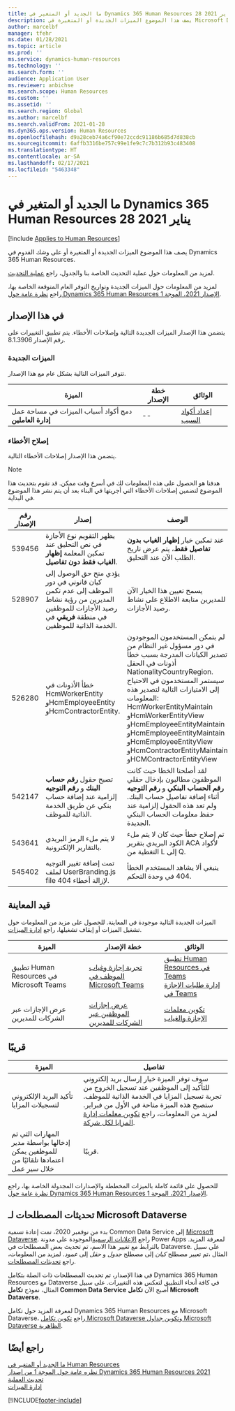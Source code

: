 ```yaml
---
title: ما الجديد أو المتغير في Dynamics 365 Human Resources 28 يناير 2021
description: يصف هذا الموضوع الميزات الجديدة أو المتغيرة في Microsoft Dynamics 365 Human Resources لإصدار 28 يناير 2021.
author: marcelbf
manager: tfehr
ms.date: 01/28/2021
ms.topic: article
ms.prod: ''
ms.service: dynamics-human-resources
ms.technology: ''
ms.search.form: ''
audience: Application User
ms.reviewer: anbichse
ms.search.scope: Human Resources
ms.custom: ''
ms.assetid: ''
ms.search.region: Global
ms.author: marcelbf
ms.search.validFrom: 2021-01-28
ms.dyn365.ops.version: Human Resources
ms.openlocfilehash: d9a28ceb74a6cf90e72ccdc91186b685d7d838cb
ms.sourcegitcommit: 6affb3316be757c99e1fe9c7c7b312b93c483408
ms.translationtype: HT
ms.contentlocale: ar-SA
ms.lasthandoff: 02/17/2021
ms.locfileid: "5463348"
---
```

# <a name="whats-new-or-changed-in-dynamics-365-human-resources-january-28-2021"></a>ما الجديد أو المتغير في Dynamics 365 Human Resources 28 يناير 2021

[!include [Applies to Human Resources](../includes/applies-to-hr.md)]

يصف هذا الموضوع الميزات الجديدة أو المتغيرة أو على وشك القدوم في Dynamics 365 Human Resources.

لمزيد من المعلومات حول عملية التحديث الخاصة بنا والجدول، راجع [عملية التحديث](hr-admin-setup-update-process.md).

لمزيد من المعلومات حول الميزات الجديدة وتواريخ التوفر العام المتوقعة الخاصة بها، راجع [نظرة عامة حول Dynamics 365 Human Resources الإصدار 2021، الموجة 1](https://docs.microsoft.com/dynamics365-release-plan/2021wave1/human-resources/dynamics365-human-resources/).

## <a name="in-this-release"></a>في هذا الإصدار

يتضمن هذا الإصدار الميزات الجديدة التالية وإصلاحات الأخطاء. يتم تطبيق التغييرات على رقم الإصدار 8.1.3906.

### <a name="new-features"></a>الميزات الجديدة

تتوفر الميزات التالية بشكل عام مع هذا الإصدار.

| الميزة | خطة الإصدار | الوثائق |
| --- | --- | --- |
| دمج أكواد أسباب الميزات في مساحة عمل **إدارة العاملين** | -- | [إعداد أكواد السبب](hr-benefits-setup-reason-codes.md) |

### <a name="bug-fixes"></a>إصلاح الأخطاء

يتضمن هذا الإصدار إصلاحات الأخطاء التالية.

> [!NOTE]
> هدفنا هو الحصول على هذه المعلومات لك في أسرع وقت ممكن. قد نقوم بتحديث هذا الموضوع لتضمين إصلاحات الأخطاء التي أجريتها في البناء بعد أن يتم نشر هذا الموضوع في البداية.


| رقم الإصدار | إصدار |  الوصف |
| --- | --- | --- |
| 539456 | يظهر التقويم نوع الأجازة في نص التحليق عند تمكين المعلمة **إظهار الغياب فقط دون تفاصيل**. | عند تمكين خيار **إظهار الغياب بدون تفاصيل فقط**، يتم عرض تاريخ الطلب الآن عند التحليق. |
| 528907 | يؤدي منح حق الوصول إلى كيان قانوني في دور الموظف إلى عدم تكمن المديرين من رؤية نشاط رصيد الأجازات للموظفين في منطقة **فريقي** في الخدمة الذاتية للموظفين. |يسمح تعيين هذا الخيار الآن للمديرين متابعة الاطلاع على نشاط رصيد الأجازات. |
| 526280 | خطأ الأذونات في HcmWorkerEntity وHcmEmployeeEntity وHcmContractorEntity. | لم يتمكن المستخدمون الموجودون في دور مسؤول غير النظام من تصدير الكيانات المدرجة بسبب خطأ أذونات في الحقل NationalityCountryRegion. سيستمر المستخدمون في الاحتياج إلى الامتيازات التالية لتصدير هذه المعلومات: HcmWorkerEntityMaintain وHcmWorkerEntityView وHcmEmployeeEntityMaintain وHcmEmployeeEntityMaintain وHcmEmployeeEntityView وHcmContractorEntityMaintain وHCMContractorEntityView |
| 542147 | تصبح حقول **رقم حساب البنك** و **رقم التوجيه** إلزامية عند إضافة حساب بنكي عن طريق الخدمة الذاتية للموظف. | لقد أصلحنا الخطا حيث كانت الموظفون مطالبون بإدخال حقلي **رقم الحساب البنكي** و **رقم التوجيه** أثناء إضافة تفاصيل حساب البنك. ولم تعد هذه الحقول إلزامية عند حفظ معلومات الحساب البنكي الجديدة. |
| 543641 | لا يتم ملء الرمز البريدي بالتقارير الإلكترونية. | تم إصلاح خطأ حيث كان لا يتم ملء الكود البريدي بتقرير ACA لأكواد التغطية من L إلى Q. |
| 545402 | تمت إضافة تغيير التوجيه لملف UserBranding.js file لإزالة أخطاء 404. | ينبغي ألا يشاهد المستخدم الخطأ 404 في وحدة التحكم. |

## <a name="in-preview"></a>قيد المعاينة   

الميزات الجديدة التالية موجودة في المعاينة. للحصول على مزيد من المعلومات حول تشغيل الميزات أو إيقاف تشغيلها، راجع [إدارة الميزات](hr-admin-manage-features.md).

| الميزة | خطة الإصدار | الوثائق |
| --- | --- | --- |
| تطبيق Human Resources في Microsoft Teams | [تجربة إجازة وغياب الموظف في Microsoft Teams](https://docs.microsoft.com/dynamics365-release-plan/2020wave1/dynamics365-human-resources/employee-leave-absence-experience-teams) | [تطبيق Human Resources في Teams](https://go.microsoft.com/fwlink/?linkid=2127841)<br>[إدارة طلبات الإجازة في Teams](hr-teams-leave-app.md) |
| عرض الإجازات عبر الشركات للمديرين | [عرض إجازات الموظفين عبر الشركات للمديرين](https://docs.microsoft.com/dynamics365-release-plan/2020wave2/human-resources/dynamics365-human-resources/cross-company-view-employee-leave-managers) | [تكوين معلمات الإجازة والغياب](https://docs.microsoft.com/dynamics365/human-resources/hr-leave-and-absence-parameters) |

## <a name="coming-soon"></a>قريبًا

| الميزة | تفاصيل |
| --- | --- |
| تأكيد البريد الإلكتروني لتسجيلات المزايا | سوف توفر الميزة خيار إرسال بريد إلكتروني للتأكيد إلى الموظفين عند تسجيل الخروج من تجربة تسجيل المزايا في الخدمة الذاتية للموظف. ستصبح هذه الميزة متاحة في الأول من فبراير. لمزيد من المعلومات، راجع [تكوين معلمات إدارة المزايا لكل شركة](hr-benefits-setup-parameters-per-company.md). |
| المهارات التي تم إدخالها بواسطة مدير للموظفين يمكن اعتمادها تلقائيًا من خلال سير عمل | قريبًا. |

للحصول على قائمة كاملة بالميزات المخططة والإصدارات المجدولة الخاصة بها، راجع [نظرة عامة حول Dynamics 365 Human Resources الإصدار 2021، الموجة 1](https://docs.microsoft.com/dynamics365-release-plan/2021wave1/human-resources/dynamics365-human-resources/).

## <a name="terminology-updates-for-microsoft-dataverse"></a>تحديثات المصطلحات لـ Microsoft Dataverse

بدء من نوفمبر 2020، تمت إعادة تسمية Common Data Service إلى [Microsoft Dataverse](https://docs.microsoft.com/powerapps/maker/data-platform/data-platform-intro). راجع [الإعلانات الرسمية](https://powerapps.microsoft.com/blog/reshape-the-future-of-work-with-microsoft-dataverse-for-teams-now-generally-available/)الموجودة على مدونة Power Apps لمعرفة المزيد. بالترابط مع تغيير هذا الاسم، تم تحديث بعض المصطلحات في Dataverse. علي سبيل المثال ،تم تعيير مصطلح *كيان* إلى مصطلح *جدول* و *حقل* إلى *عمود*. لمزيد من المعلومات، راجع [تحديثات المصطلحات](https://docs.microsoft.com/powerapps/maker/data-platform/data-platform-intro#terminology-updates).

في هذا الإصدار، تم تحديث المصطلحات ذات الصلة بتكامل Dynamics 365 Human Resources مع Dataverse في كافة أنحاء التطبيق لتعكس هذه التغييرات. على سبيل المثال، نموذج **تكامل Common Data Service** أصبح الآن **تكامل Microsoft Dataverse**.

لمعرفة المزيد حول تكامل Dynamics 365 Human Resources مع Microsoft Dataverse، راجع [تكوين تكامل Microsoft Dataverse ](https://docs.microsoft.com/dynamics365/human-resources/hr-admin-integration-common-data-service) و[تكوين جداول Microsoft Dataverse الظاهرية](https://docs.microsoft.com/dynamics365/human-resources/hr-admin-integration-common-data-service-virtual-entities).

## <a name="see-also"></a>راجع أيضًا

[ما الجديد أو المتغير في Human Resources](hr-admin-whats-new.md)</br>
[نظره عامة حول الموجة 1 من إصدار Dynamics 365 Human Resources  2021](https://docs.microsoft.com/dynamics365-release-plan/2021wave1/human-resources/dynamics365-human-resources/)</br>
[تحديث العملية](hr-admin-setup-update-process.md)</br>
[إدارة الميزات](hr-admin-manage-features.md)


[!INCLUDE[footer-include](../includes/footer-banner.md)]